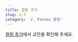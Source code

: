 ```yaml
---
title: 컬럼 추가
slug: 2-3
category: '2. Pandas_활용'
---
```


[컬럼 추가](https://github.com/Team-COSADAMA/Data-Science-Intro/blob/main/week1/1-5.ipynb)에서 교안을 확인해 주세요.

